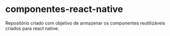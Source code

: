 # componentes-react-native
Repositório criado com objetivo de armazenar os componentes reutilizáveis criados para react native. 
